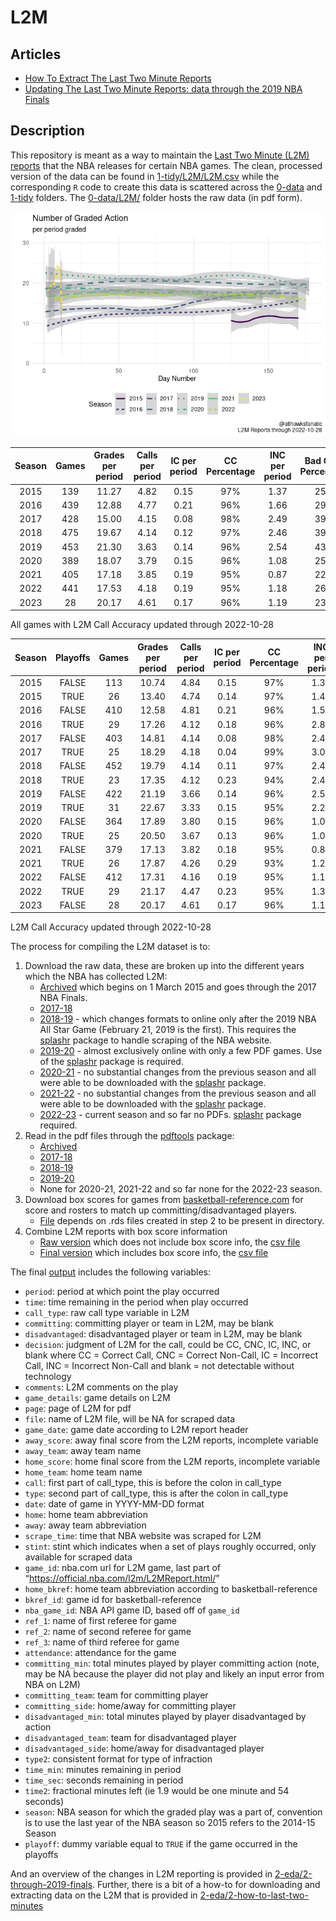 
<!-- README.md is generated from README.Rmd. Please edit README.Rmd for corrections file -->

# L2M

## Articles

-   [How To Extract The Last Two Minute
    Reports](2-eda/2-how-to-last-two-minutes)
-   [Updating The Last Two Minute Reports: data through the 2019 NBA
    Finals](2-eda/2-through-2019-finals)

## Description

This repository is meant as a way to maintain the [Last Two Minute (L2M)
reports](https://official.nba.com/2021-22-nba-officiating-last-two-minute-reports/)
that the NBA releases for certain NBA games. The clean, processed
version of the data can be found in
[1-tidy/L2M/L2M.csv](1-tidy/L2M/L2M.csv) while the corresponding `R`
code to create this data is scattered across the [0-data](0-data) and
[1-tidy](1-tidy) folders. The [0-data/L2M/](0-data/L2M/) folder hosts
the raw data (in pdf form).

![](README_files/figure-gfm/calls-1.png)<!-- -->

| Season | Games | Grades per period | Calls per period | IC per period | CC Percentage | INC per period | Bad Calls Percentage | CNC per period |
|:------:|:-----:|:-----------------:|:----------------:|:-------------:|:-------------:|:--------------:|:--------------------:|:--------------:|
|  2015  |  139  |       11.27       |       4.82       |     0.15      |      97%      |      1.37      |         25%          |      5.08      |
|  2016  |  439  |       12.88       |       4.77       |     0.21      |      96%      |      1.66      |         29%          |      6.45      |
|  2017  |  428  |       15.00       |       4.15       |     0.08      |      98%      |      2.49      |         39%          |      8.36      |
|  2018  |  475  |       19.67       |       4.14       |     0.12      |      97%      |      2.46      |         39%          |     13.07      |
|  2019  |  453  |       21.30       |       3.63       |     0.14      |      96%      |      2.54      |         43%          |     15.12      |
|  2020  |  389  |       18.07       |       3.79       |     0.15      |      96%      |      1.08      |         25%          |     13.19      |
|  2021  |  405  |       17.18       |       3.85       |     0.19      |      95%      |      0.87      |         22%          |     12.47      |
|  2022  |  441  |       17.53       |       4.18       |     0.19      |      95%      |      1.18      |         26%          |     12.18      |
|  2023  |  28   |       20.17       |       4.61       |     0.17      |      96%      |      1.19      |         23%          |     14.36      |

All games with L2M Call Accuracy updated through 2022-10-28

| Season | Playoffs | Games | Grades per period | Calls per period | IC per period | CC Percentage | INC per period | Bad Calls Percentage | CNC per period |
|:------:|:--------:|:-----:|:-----------------:|:----------------:|:-------------:|:-------------:|:--------------:|:--------------------:|:--------------:|
|  2015  |  FALSE   |  113  |       10.74       |       4.84       |     0.15      |      97%      |      1.36      |         24%          |      4.54      |
|  2015  |   TRUE   |  26   |       13.40       |       4.74       |     0.14      |      97%      |      1.43      |         25%          |      7.23      |
|  2016  |  FALSE   |  410  |       12.58       |       4.81       |     0.21      |      96%      |      1.58      |         28%          |      6.18      |
|  2016  |   TRUE   |  29   |       17.26       |       4.12       |     0.18      |      96%      |      2.82      |         43%          |     10.32      |
|  2017  |  FALSE   |  403  |       14.81       |       4.14       |     0.08      |      98%      |      2.46      |         38%          |      8.21      |
|  2017  |   TRUE   |  25   |       18.29       |       4.18       |     0.04      |      99%      |      3.07      |         43%          |     11.04      |
|  2018  |  FALSE   |  452  |       19.79       |       4.14       |     0.11      |      97%      |      2.47      |         39%          |     13.18      |
|  2018  |   TRUE   |  23   |       17.35       |       4.12       |     0.23      |      94%      |      2.42      |         41%          |     10.81      |
|  2019  |  FALSE   |  422  |       21.19       |       3.66       |     0.14      |      96%      |      2.57      |         43%          |     14.97      |
|  2019  |   TRUE   |  31   |       22.67       |       3.33       |     0.15      |      95%      |      2.21      |         43%          |     17.13      |
|  2020  |  FALSE   |  364  |       17.89       |       3.80       |     0.15      |      96%      |      1.09      |         25%          |     13.01      |
|  2020  |   TRUE   |  25   |       20.50       |       3.67       |     0.13      |      96%      |      1.03      |         25%          |     15.80      |
|  2021  |  FALSE   |  379  |       17.13       |       3.82       |     0.18      |      95%      |      0.84      |         22%          |     12.48      |
|  2021  |   TRUE   |  26   |       17.87       |       4.26       |     0.29      |      93%      |      1.26      |         28%          |     12.35      |
|  2022  |  FALSE   |  412  |       17.31       |       4.16       |     0.19      |      95%      |      1.17      |         25%          |     11.98      |
|  2022  |   TRUE   |  29   |       21.17       |       4.47       |     0.23      |      95%      |      1.33      |         27%          |     15.37      |
|  2023  |  FALSE   |  28   |       20.17       |       4.61       |     0.17      |      96%      |      1.19      |         23%          |     14.36      |

L2M Call Accuracy updated through 2022-10-28

The process for compiling the L2M dataset is to:

1.  Download the raw data, these are broken up into the different years
    which the NBA has collected L2M:
    -   [Archived](0-data/0-L2M-download-archive.R) which begins on 1
        March 2015 and goes through the 2017 NBA Finals.
    -   [2017-18](0-data/0-L2M-download-2017-18.R)
    -   [2018-19](0-data/0-L2M-download-2018-19.R) - which changes
        formats to online only after the 2019 NBA All Star Game
        (February 21, 2019 is the first). This requires the
        [splashr](https://github.com/hrbrmstr/splashr) package to handle
        scraping of the NBA website.
    -   [2019-20](0-data/0-L2M-download-2019-20.R) - almost exclusively
        online with only a few PDF games. Use of the
        [splashr](https://github.com/hrbrmstr/splashr) package is
        required.
    -   [2020-21](0-data/0-L2M-download-2020-21.R) - no substantial
        changes from the previous season and all were able to be
        downloaded with the
        [splashr](https://github.com/hrbrmstr/splashr) package.
    -   [2021-22](0-data/0-L2M-download-2021-22.R) - no substantial
        changes from the previous season and all were able to be
        downloaded with the
        [splashr](https://github.com/hrbrmstr/splashr) package.
    -   [2022-23](0-data/0-L2M-download-2022-23.R) - current season and
        so far no PDFs. [splashr](https://github.com/hrbrmstr/splashr)
        package required.
2.  Read in the pdf files through the
    [pdftools](https://github.com/ropensci/pdftools) package:
    -   [Archived](0-data/0-L2M-pdftools-archive.R)
    -   [2017-18](0-data/0-L2M-pdftools-2017-18.R)
    -   [2018-19](0-data/0-L2M-pdftools-2018-19.R)
    -   [2019-20](0-data/0-L2M-pdftools-2019-20.R)
    -   None for 2020-21, 2021-22 and so far none for the 2022-23
        season.
3.  Download box scores for games from
    [basketball-reference.com](https://www.basketball-reference.com/)
    for score and rosters to match up committing/disadvantaged players.
    -   [File](0-data/0-bkref-data.R) depends on .rds files created in
        step 2 to be present in directory.
4.  Combine L2M reports with box score information
    -   [Raw version](1-tidy/1-L2M-raw.R) which does not include box
        score info, the [csv file](1-tidy/L2M/L2M_raw.csv)
    -   [Final version](1-tidy/1-L2M-bkref.R) which includes box score
        info, the [csv file](1-tidy/L2M/L2M.csv)

The final [output](1-tidy/L2M/L2M.csv) includes the following variables:

-   `period`: period at which point the play occurred
-   `time`: time remaining in the period when play occurred
-   `call_type`: raw call type variable in L2M
-   `committing`: committing player or team in L2M, may be blank
-   `disadvantaged`: disadvantaged player or team in L2M, may be blank
-   `decision`: judgment of L2M for the call, could be CC, CNC, IC, INC,
    or blank where CC = Correct Call, CNC = Correct Non-Call, IC =
    Incorrect Call, INC = Incorrect Non-Call and blank = not detectable
    without technology
-   `comments`: L2M comments on the play
-   `game_details`: game details on L2M
-   `page`: page of L2M for pdf
-   `file`: name of L2M file, will be NA for scraped data
-   `game_date`: game date according to L2M report header
-   `away_score`: away final score from the L2M reports, incomplete
    variable
-   `away_team`: away team name
-   `home_score`: home final score from the L2M reports, incomplete
    variable
-   `home_team`: home team name
-   `call`: first part of call_type, this is before the colon in
    call_type
-   `type`: second part of call_type, this is after the colon in
    call_type
-   `date`: date of game in YYYY-MM-DD format
-   `home`: home team abbreviation
-   `away`: away team abbreviation
-   `scrape_time`: time that NBA website was scraped for L2M
-   `stint`: stint which indicates when a set of plays roughly occurred,
    only available for scraped data
-   `game_id`: nba.com url for L2M game, last part of
    “<https://official.nba.com/l2m/L2MReport.html/>”
-   `home_bkref`: home team abbreviation according to
    basketball-reference
-   `bkref_id`: game id for basketball-reference
-   `nba_game_id`: NBA API game ID, based off of `game_id`
-   `ref_1`: name of first referee for game
-   `ref_2`: name of second referee for game
-   `ref_3`: name of third referee for game
-   `attendance`: attendance for the game
-   `committing_min`: total minutes played by player committing action
    (note, may be NA because the player did not play and likely an input
    error from NBA on L2M)
-   `committing_team`: team for committing player
-   `committing_side`: home/away for committing player
-   `disadvantaged_min`: total minutes played by player disadvantaged by
    action
-   `disadvantaged_team`: team for disadvantaged player
-   `disadvantaged_side`: home/away for disadvantaged player
-   `type2`: consistent format for type of infraction
-   `time_min`: minutes remaining in period
-   `time_sec`: seconds remaining in period
-   `time2`: fractional minutes left (ie 1.9 would be one minute and 54
    seconds)
-   `season`: NBA season for which the graded play was a part of,
    convention is to use the last year of the NBA season so 2015 refers
    to the 2014-15 Season
-   `playoff`: dummy variable equal to `TRUE` if the game occurred in
    the playoffs

And an overview of the changes in L2M reporting is provided in
[2-eda/2-through-2019-finals](2-eda/2-through-2019-finals). Further,
there is a bit of a how-to for downloading and extracting data on the
L2M that is provided in
[2-eda/2-how-to-last-two-minutes](2-eda/2-how-to-last-two-minutes)
